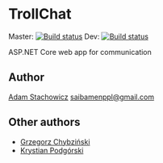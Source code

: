 # TrollChat

Master: [![Build status](https://ci.appveyor.com/api/projects/status/jc9a0x2696658798/branch/master?svg=true)](https://ci.appveyor.com/project/Saibamen/briskchat/branch/master)
Dev: [![Build status](https://ci.appveyor.com/api/projects/status/jc9a0x2696658798/branch/dev?svg=true)](https://ci.appveyor.com/project/Saibamen/briskchat/branch/dev)

ASP.NET Core web app for communication

## Author

[Adam Stachowicz](https://github.com/Saibamen) <saibamenppl@gmail.com>

## Other authors

* [Grzegorz Chybziński](https://github.com/gregleon)
* [Krystian Podgórski](https://github.com/Krychan144)
